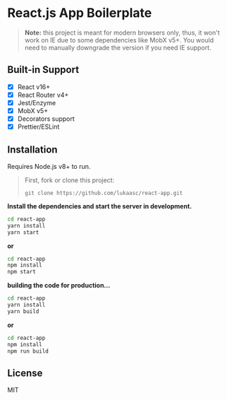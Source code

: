 # React.js App Boilerplate

> **Note:** this project is meant for modern browsers only, thus, it won't work on IE due to some dependencies like MobX v5+. You would need to manually downgrade the version if you need IE support.

## Built-in Support

- [x] React v16+
- [x] React Router v4+
- [x] Jest/Enzyme
- [x] MobX v5+
- [x] Decorators support
- [x] Prettier/ESLint

## Installation

Requires Node.js v8+ to run.

> First, fork or clone this project:
>
> `git clone https://github.com/lukaasc/react-app.git`

**Install the dependencies and start the server in development.**

```sh
cd react-app
yarn install
yarn start
```

**or**

```sh
cd react-app
npm install
npm start
```

**building the code for production...**

```sh
cd react-app
yarn install
yarn build
```

**or**

```sh
cd react-app
npm install
npm run build
```

## License

MIT
